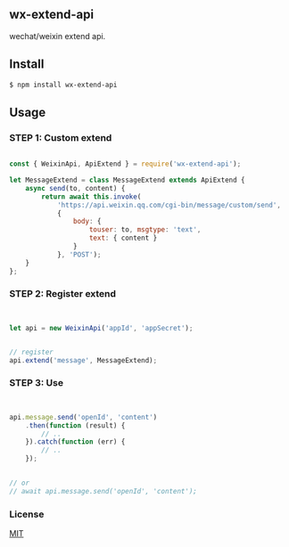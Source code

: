 ## wx-extend-api

wechat/weixin extend api.


## Install

```sh
$ npm install wx-extend-api
```


## Usage

### STEP 1: Custom extend


```js

const { WeixinApi, ApiExtend } = require('wx-extend-api');

let MessageExtend = class MessageExtend extends ApiExtend {
    async send(to, content) {
        return await this.invoke(
            'https://api.weixin.qq.com/cgi-bin/message/custom/send',
            {
                body: {
                    touser: to, msgtype: 'text',
                    text: { content }
                }
            }, 'POST');
    }
};


```


### STEP 2: Register extend


```js


let api = new WeixinApi('appId', 'appSecret');


// register
api.extend('message', MessageExtend);


```



### STEP 3: Use


```js


api.message.send('openId', 'content')
    .then(function (result) {
        // ..
    }).catch(function (err) {
        // ..
    });

    
// or
// await api.message.send('openId', 'content');


```






### License

[MIT](LICENSE)